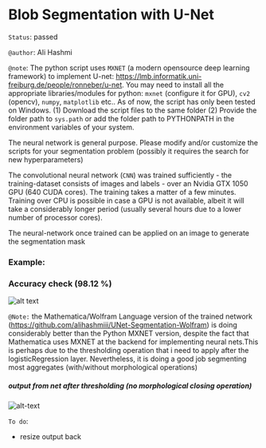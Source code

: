 # Blob Segmentation with U-Net

`Status`: passed

`@author`: Ali Hashmi

`@note`: The python script uses `MXNET` (a modern opensource deep learning framework) to implement U-net: https://lmb.informatik.uni-freiburg.de/people/ronneber/u-net. You may need to install all the appropriate libraries/modules for python: `mxnet` (configure it for GPU), `cv2` (opencv), `numpy`, `matplotlib` etc.. As of now, the script has only been tested on Windows.
(1) Download the script files to the same folder (2) Provide the folder path to `sys.path` or add the folder path to PYTHONPATH in the environment variables of your system.

The neural network is general purpose. Please modify and/or customize the scripts for your segmentation problem (possibly it requires the search for new hyperparameters)

The convolutional neural network (`CNN`) was trained sufficiently - the training-dataset consists of images and labels - over an Nvidia GTX 1050 GPU (640 CUDA cores). The training takes a matter of a few minutes. Training over CPU is possible in case a GPU is not available, albeit it will take a considerably longer period (usually several hours due to a lower number of processor cores).

The neural-network once trained can be applied on an image to generate the segmentation mask

### Example:




### Accuracy check (98.12 %)


![alt text](https://github.com/alihashmiii/blobsegmentation/blob/master/for%20readme/accuracy.png)


`@Note:` the Mathematica/Wolfram Language version of the trained network (https://github.com/alihashmiii/UNet-Segmentation-Wolfram) is doing considerably better than the Python MXNET version, despite the fact that Mathematica uses MXNET at the backend for implementing neural nets.This is perhaps due to the thresholding operation that i need to apply after the logisticRegression layer. Nevertheless, it is doing a good job segmenting most aggregates (with/without morphological operations)

##### output from net after thresholding (no morphological closing operation)

![alt-text](https://github.com/alihashmiii/blobsegmentation/blob/master/for%20readme/an%20okish%20job%201.png)





`To do`: 
- resize output back 
